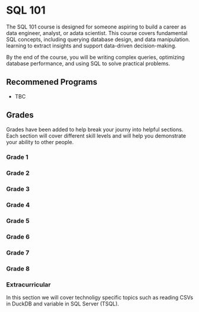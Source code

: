 # SQL 101

The SQL 101 course is designed for someone aspiring to build a career as data engineer, analyst, or  adata scientist. This course covers fundamental SQL concepts, including querying database design, and data manipulation. learning to extract insights and support data-driven decision-making.

By the end of the course, you will be writing complex queries, optimizing database performance, and using SQL to solve practical problems.

## Recommened Programs

* TBC

## Grades

Grades have been added to help break your journy into helpful sections. Each section will cover different skill levels and will help you demonstrate your ability to other people.

### Grade 1

### Grade 2

### Grade 3

### Grade 4

### Grade 5

### Grade 6

### Grade 7

### Grade 8

### Extracurricular

In this section we will cover technoligy specific topics such as reading CSVs in DuckDB and variable in SQL Server (TSQL).